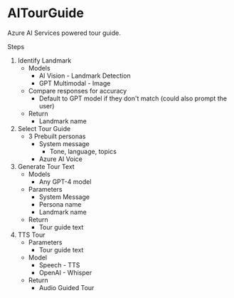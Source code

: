 # AITourGuide
Azure AI Services powered tour guide.


Steps
1. Identify Landmark
    * Models
        * AI Vision - Landmark Detection
        * GPT Multimodal - Image
    * Compare responses for accuracy
        * Default to GPT model if they don't match (could also prompt the user)
    * Return
        * Landmark name
2. Select Tour Guide
    * 3 Prebuilt personas
        * System message
            * Tone, language, topics
        * Azure AI Voice
3. Generate Tour Text
    * Models
        * Any GPT-4 model
    * Parameters
        * System Message
        * Persona name
        * Landmark name
    * Return
        * Tour guide text
4. TTS Tour
    * Parameters
        * Tour guide text
    * Model
        * Speech - TTS
        * OpenAI - Whisper
    * Return
        * Audio Guided Tour